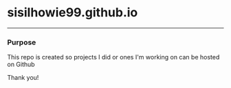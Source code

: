 # sisilhowie99.github.io
----------

### Purpose
This repo is created so projects I did or ones I'm working on can be hosted on Github

Thank you!
